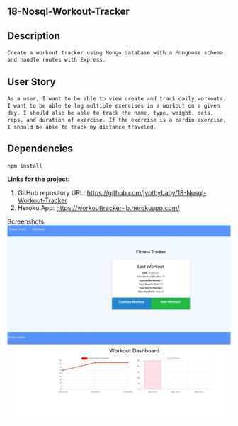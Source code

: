 ## 18-Nosql-Workout-Tracker

## Description
    Create a workout tracker using Mongo database with a Mongoose schema and handle routes with Express.
## User Story
    As a user, I want to be able to view create and track daily workouts. I want to be able to log multiple exercises in a workout on a given day. I should also be able to track the name, type, weight, sets, reps, and duration of exercise. If the exercise is a cardio exercise, I should be able to track my distance traveled.
## Dependencies
    npm install

    
<b>Links for the project:</b><br>
1. GitHub repository URL: https://github.com/jyothybaby/18-Nosql-Workout-Tracker
2. Heroku App: https://workouttracker-jb.herokuapp.com/

Screenshots:
![screen-1](https://github.com/jyothybaby/18-Nosql-Workout-Tracker/blob/main/screenshots/Capture1.JPG)<br>
![screen-1](https://github.com/jyothybaby/18-Nosql-Workout-Tracker/blob/main/screenshots/Capture2.JPG)<br>
    